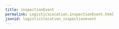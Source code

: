 ```yaml
---
title: inspectionEvent
permalink: LogisticsLocation.inspectionEvent.html
jsonid: logisticslocation_inspectionevent
---
```

